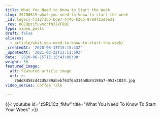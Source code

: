 ```yaml
---
title: What You Need to Know to Start the Week
slug: 20200615-what-you-need-to-know-to-start-the-week
_id: legacy-f31273db-bde7-4746-b265-87e0f2ad0e31
_rev: O8E8pz1fLwnc3fN7JVF8BC
type: video_posts
draft: false
aliases:
  - article/what-you-need-to-know-to-start-the-week/
_createdAt: '2020-06-15T15:15:43Z'
_updatedAt: '2021-03-22T13:11:59Z'
date: '2020-06-15T15:15:43+00:00'
weight: 50
featured_image:
  alt: Featured article image
  url: >-
    76dd8d58cd42d5a89abebf63f6a314a8b84198a7-953x1024.jpg
video_series: Coffee Talk

---
```

{{< youtube id="zSRL1Cz_fMw" title="What You Need To Know To Start Your Week" >}}